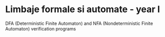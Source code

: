 # Limbaje formale si automate - year I

DFA (Deterministic Finite Automaton) and NFA (Nondeterministic Finite Automaton) verification programs
